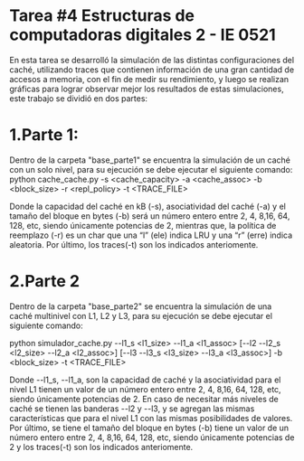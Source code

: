 # Tarea #4 Estructuras de computadoras digitales 2 - IE 0521
En esta tarea se desarrolló la simulación de las distintas configuraciones del caché, utilizando traces que contienen información de una gran cantidad de accesos a memoria, con el fin de medir su rendimiento, y luego se realizan gráficas para lograr observar mejor los resultados de estas simulaciones, este trabajo se dividió en dos partes:

# 1.Parte 1:
Dentro de la carpeta "base_parte1" se encuentra la simulación de un caché con un solo nivel, para su ejecución se debe ejecutar el siguiente comando: 
python cache_cache.py -s <cache_capacity> -a <cache_assoc> -b <block_size> -r <repl_policy> -t <TRACE_FILE>

Donde la capacidad del caché en kB (-s), asociatividad del caché (-a) y el tamaño del bloque en bytes (-b) será un número entero entre 2, 4, 8,16, 64, 128, etc, siendo únicamente potencias de 2, mientras que, la política de reemplazo (-r) es un char que una “l” (ele) indica LRU y una “r” (erre) indica aleatoria. Por último, los traces(-t) son los indicados anteriomente.

# 2.Parte 2
Dentro de la carpeta "base_parte2" se encuentra la simulación de una caché multinivel con L1, L2 y L3, para su ejecución se debe ejecutar el siguiente comando:

python simulador_cache.py --l1_s <l1_size> --l1_a <l1_assoc> [--l2 --l2_s <l2_size> --l2_a <l2_assoc>] [--l3 --l3_s <l3_size> --l3_a <l3_assoc>] -b <block_size> -t <TRACE_FILE>

Donde --l1_s, --l1_a, son la capacidad de caché y la asociatividad para el nivel L1 tienen un valor de un número entero entre 2, 4, 8,16, 64, 128, etc, siendo únicamente potencias de 2. En caso de necesitar más niveles de caché se tienen las banderas --l2 y --l3, y se agregan las mismas características que para el nivel L1 con las mismas posibilidades de valores. Por último, se tiene el tamaño del bloque en bytes (-b) tiene un valor de un número entero entre 2, 4, 8,16, 64, 128, etc, siendo únicamente potencias de 2 y los traces(-t) son los indicados anteriomente.